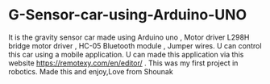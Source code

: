 # G-Sensor-car-using-Arduino-UNO
It is the gravity sensor car made using Arduino uno , Motor driver L298H bridge motor driver , HC-05 Bluetooth module , Jumper wires. U can control this car using a mobile application. U can made this application via this website https://remotexy.com/en/editor/ . This was my first project in robotics. Made this and enjoy,Love from Shounak
